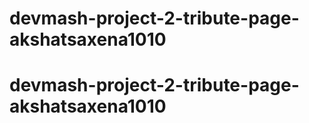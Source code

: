 # devmash-project-2-tribute-page-akshatsaxena1010
# devmash-project-2-tribute-page-akshatsaxena1010
